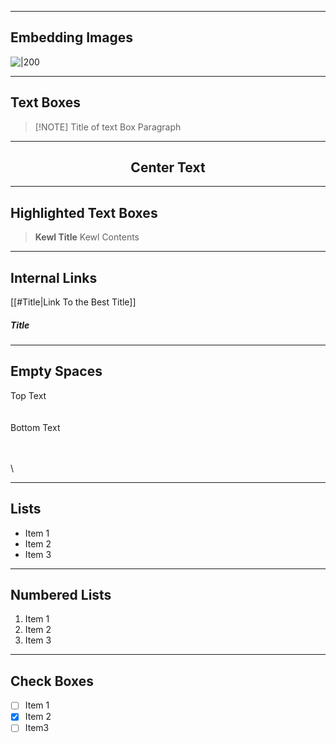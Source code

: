 
---
## Embedding Images
![|200](https://i.imgur.com/mF5q81F.jpeg)

---

## Text Boxes
> [!NOTE] Title of text Box
> Paragraph

---

<center><h2>Center Text</h2></center>

---

## Highlighted Text Boxes

>    **Kewl Title**
>      Kewl Contents

---
## Internal Links
[[#Title|Link To the Best Title]]
##### Title

---

## Empty Spaces


Top Text
\
\
\
Bottom Text

	
\
\
\
	

---

## Lists
- Item 1
- Item 2
- Item 3

---
## Numbered Lists
1. Item 1
2. Item 2
3. Item 3
   
---
## Check Boxes
- [ ] Item 1
- [x] Item 2
- [ ] Item3